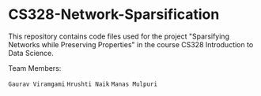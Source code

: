 # CS328-Network-Sparsification

This repository contains code files used for the project "Sparsifying Networks while Preserving Properties" in the course CS328 Introduction to Data Science.

Team Members:

`Gaurav Viramgami` `Hrushti Naik` `Manas Mulpuri`
